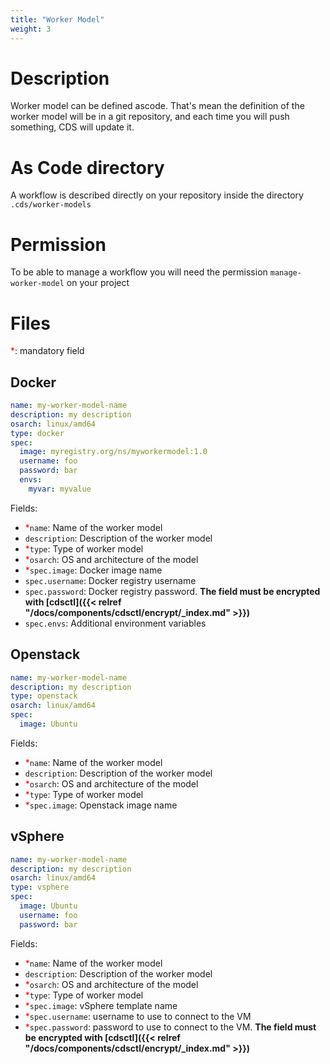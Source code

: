 ```yaml
---
title: "Worker Model"
weight: 3
---
```


# Description

Worker model can be defined ascode. That's mean the definition of the worker model will be in a git repository, and each time you will push something, CDS will update it.

# As Code directory

A workflow is described directly on your repository inside the directory `.cds/worker-models`

# Permission

To be able to manage a workflow you will need the permission `manage-worker-model` on your project

# Files 

<span style="color:red">*</span>: mandatory field

## Docker

```yaml
name: my-worker-model-name
description: my description
osarch: linux/amd64
type: docker
spec:
  image: myregistry.org/ns/myworkermodel:1.0
  username: foo
  password: bar
  envs:
    myvar: myvalue
```

Fields:

* <span style="color:red">*</span>`name`: Name of the worker model
* `description`: Description of the worker model
* <span style="color:red">*</span>`type`: Type of worker model
* <span style="color:red">*</span>`osarch`: OS and architecture of the model
* <span style="color:red">*</span>`spec.image`: Docker image name
* `spec.username`: Docker registry username
* `spec.password`: Docker registry password. <b>The field must be encrypted with [cdsctl]({{< relref "/docs/components/cdsctl/encrypt/_index.md" >}})</b>
* `spec.envs`: Additional environment variables

## Openstack

```yaml
name: my-worker-model-name
description: my description
type: openstack
osarch: linux/amd64
spec: 
  image: Ubuntu
```

Fields:

* <span style="color:red">*</span>`name`: Name of the worker model
* `description`: Description of the worker model
* <span style="color:red">*</span>`osarch`: OS and architecture of the model
* <span style="color:red">*</span>`type`: Type of worker model
* <span style="color:red">*</span>`spec.image`: Openstack image name


## vSphere

```yaml
name: my-worker-model-name
description: my description
osarch: linux/amd64
type: vsphere
spec:
  image: Ubuntu
  username: foo
  password: bar
```

Fields:

* <span style="color:red">*</span>`name`: Name of the worker model
* `description`: Description of the worker model
* <span style="color:red">*</span>`osarch`: OS and architecture of the model
* <span style="color:red">*</span>`type`: Type of worker model
* <span style="color:red">*</span>`spec.image`: vSphere template name
* <span style="color:red">*</span>`spec.username`: username to use to connect to the VM
* <span style="color:red">*</span>`spec.password`: password to use to connect to the VM. <b>The field must be encrypted with [cdsctl]({{< relref "/docs/components/cdsctl/encrypt/_index.md" >}})</b>
